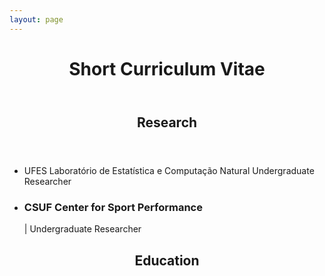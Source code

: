 ```yaml
---
layout: page
---
```



<header><h1>Short Curriculum Vitae</h1></header>

<header><h2>Research</h2></header>

<ul>
  <li>UFES Laboratório de Estatística e Computação Natural Undergraduate Researcher</li>
  <li><h3>CSUF Center for Sport Performance</h3> | Undergraduate Researcher</li>
</ul>


<header><h2>Education</h2></header>
